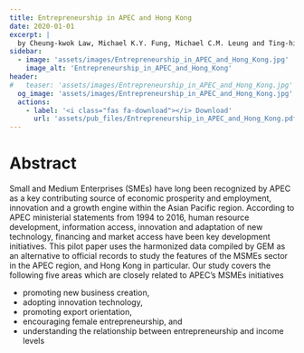 ```yaml
---
title: Entrepreneurship in APEC and Hong Kong
date: 2020-01-01
excerpt: |
  by Cheung-kwok Law, Michael K.Y. Fung, Michael C.M. Leung and Ting-hin Yan
sidebar:
  - image: 'assets/images/Entrepreneurship_in_APEC_and_Hong_Kong.jpg'
    image_alt: 'Entrepreneurship_in_APEC_and_Hong_Kong'
header:
#   teaser: 'assets/images/Entrepreneurship_in_APEC_and_Hong_Kong.jpg'
  og_image: 'assets/images/Entrepreneurship_in_APEC_and_Hong_Kong.jpg'
  actions:
    - label: '<i class="fas fa-download"></i> Download'
      url: 'assets/pub_files/Entrepreneurship_in_APEC_and_Hong_Kong.pdf'
---
```

# Abstract


Small and Medium Enterprises (SMEs) have long been recognized by APEC as a key contributing source of economic prosperity and employment, innovation and a growth engine within the Asian Pacific region. According to APEC ministerial statements from 1994 to 2016, human resource development, information access, innovation and adaptation of new technology, financing and market access have been key development initiatives.
This pilot paper uses the harmonized data compiled by GEM as an alternative to official records to study the features of the MSMEs sector in the APEC region, and Hong Kong in particular. Our study covers the following five areas which are closely related to APEC’s MSMEs initiatives
- promoting new business creation,
- adopting innovation technology,
- promoting export orientation, 
- encouraging female entrepreneurship, and
- understanding the relationship between entrepreneurship and income levels
